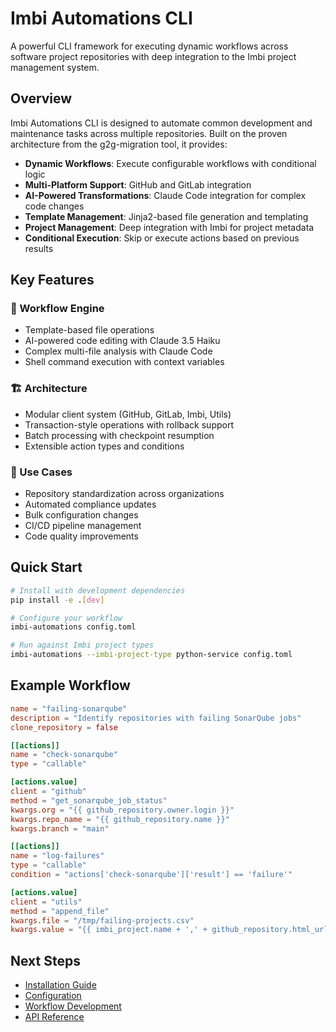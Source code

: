# Imbi Automations CLI

A powerful CLI framework for executing dynamic workflows across software project repositories with deep integration to the Imbi project management system.

## Overview

Imbi Automations CLI is designed to automate common development and maintenance tasks across multiple repositories. Built on the proven architecture from the g2g-migration tool, it provides:

- **Dynamic Workflows**: Execute configurable workflows with conditional logic
- **Multi-Platform Support**: GitHub and GitLab integration
- **AI-Powered Transformations**: Claude Code integration for complex code changes
- **Template Management**: Jinja2-based file generation and templating
- **Project Management**: Deep integration with Imbi for project metadata
- **Conditional Execution**: Skip or execute actions based on previous results

## Key Features

### 🔄 Workflow Engine
- Template-based file operations
- AI-powered code editing with Claude 3.5 Haiku
- Complex multi-file analysis with Claude Code
- Shell command execution with context variables

### 🏗️ Architecture
- Modular client system (GitHub, GitLab, Imbi, Utils)
- Transaction-style operations with rollback support
- Batch processing with checkpoint resumption
- Extensible action types and conditions

### 🎯 Use Cases
- Repository standardization across organizations
- Automated compliance updates
- Bulk configuration changes
- CI/CD pipeline management
- Code quality improvements

## Quick Start

```bash
# Install with development dependencies
pip install -e .[dev]

# Configure your workflow
imbi-automations config.toml

# Run against Imbi project types
imbi-automations --imbi-project-type python-service config.toml
```

## Example Workflow

```toml
name = "failing-sonarqube"
description = "Identify repositories with failing SonarQube jobs"
clone_repository = false

[[actions]]
name = "check-sonarqube"
type = "callable"

[actions.value]
client = "github"
method = "get_sonarqube_job_status"
kwargs.org = "{{ github_repository.owner.login }}"
kwargs.repo_name = "{{ github_repository.name }}"
kwargs.branch = "main"

[[actions]]
name = "log-failures"
type = "callable"
condition = "actions['check-sonarqube']['result'] == 'failure'"

[actions.value]
client = "utils"
method = "append_file"
kwargs.file = "/tmp/failing-projects.csv"
kwargs.value = "{{ imbi_project.name + ',' + github_repository.html_url + '\n' }}"
```

## Next Steps

- [Installation Guide](getting-started/installation.md)
- [Configuration](getting-started/configuration.md)
- [Workflow Development](user-guide/workflows.md)
- [API Reference](api/cli.md)
